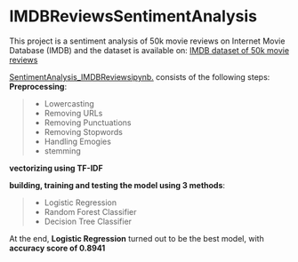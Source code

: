 # IMDBReviewsSentimentAnalysis

This project is a sentiment analysis of 50k movie reviews on Internet Movie Database (IMDB) and the dataset is available on: [IMDB dataset of 50k movie reviews](https://www.kaggle.com/datasets/lakshmi25npathi/imdb-dataset-of-50k-movie-reviews)

[SentimentAnalysis_IMDBReviewsipynb.](https://github.com/AnitaSoroush/IMDBReviewsSentimentAnalysis/blob/main/SentimentAnalysis_IMDBReviews.ipynb) consists of the following steps:
**Preprocessing**: 
> - Lowercasting
> - Removing URLs
> - Removing Punctuations
> - Removing Stopwords
> - Handling Emogies
> - stemming

**vectorizing using TF-IDF**

**building, training and testing the model using 3 methods**:
> - Logistic Regression
> - Random Forest Classifier
> - Decision Tree Classifier

At the end, **Logistic Regression** turned out to be the best model, with **accuracy score of 0.8941**
